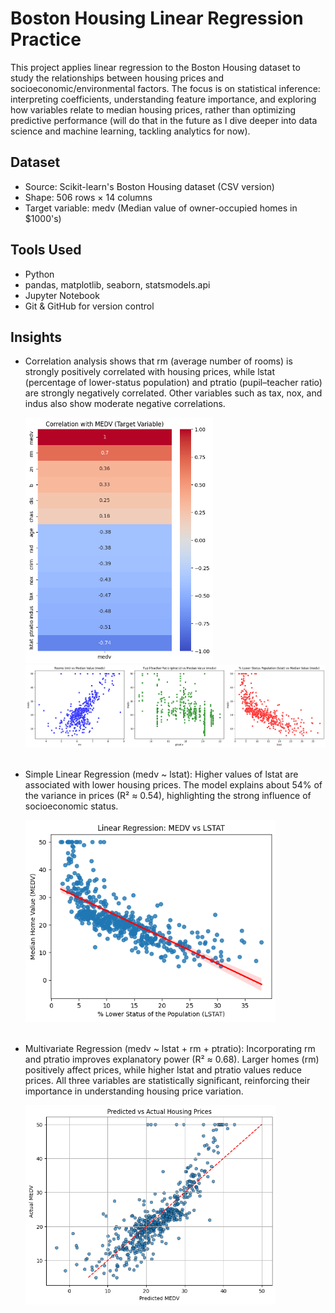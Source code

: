 # Boston Housing Linear Regression Practice

This project applies linear regression to the Boston Housing dataset to study the relationships between housing prices and socioeconomic/environmental factors. The focus is on statistical inference: interpreting coefficients, understanding feature importance, and exploring how variables relate to median housing prices, rather than optimizing predictive performance (will do that in the future as I dive deeper into data science and machine learning, tackling analytics for now).

## Dataset

- Source: Scikit-learn's Boston Housing dataset (CSV version)
- Shape: 506 rows × 14 columns
- Target variable: medv (Median value of owner-occupied homes in $1000's)

## Tools Used

- Python
- pandas, matplotlib, seaborn, statsmodels.api 
- Jupyter Notebook
- Git & GitHub for version control

## Insights

- Correlation analysis shows that rm (average number of rooms) is strongly positively correlated with housing prices, while lstat (percentage of lower-status population) and ptratio (pupil–teacher ratio) are strongly negatively correlated. Other variables such as tax, nox, and indus also show moderate negative correlations.

    <img src="./figures/corr_with_medv.png" width="300">
    <img src="./figures/key_features_scatter.png" width="800">
    <br><br>

- Simple Linear Regression (medv ~ lstat): Higher values of lstat are associated with lower housing prices. The model explains about 54% of the variance in prices (R² ≈ 0.54), highlighting the strong influence of socioeconomic status.

    <img src="./figures/simple_linear_regression.png" width="400">
    <br><br>

- Multivariate Regression (medv ~ lstat + rm + ptratio): Incorporating rm and ptratio improves explanatory power (R² ≈ 0.68). Larger homes (rm) positively affect prices, while higher lstat and ptratio values reduce prices. All three variables are statistically significant, reinforcing their importance in understanding housing price variation.

    <img src="./figures/multiple_linear_regression.png" width="400">
